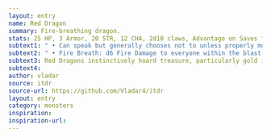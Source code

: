 ```yaml
---
layout: entry 
name: Red Dragon
summary: Fire-breathing dragon.
stats: 25 HP, 3 Armor, 20 STR, 12 CHA, 2d10 claws, Advantage on Saves from magic
subtext1: " • Can speak but generally chooses not to unless properly motivated."
subtext2: " • Fire Breath: d6 Fire Damage to everyone within the blast. Also causes d6 Fire Damage at the end of their next turn until a DEX save is passed or any other way to put out the flames is found."
subtext3: Red Dragons instinctively hoard treasure, particularly gold items.
subtext4: 
author: vladar
source: itdr
source-url: https://github.com/Vladar4/itdr
layout: entry
category: monsters
inspiration: 
inspiration-url: 
---
```

